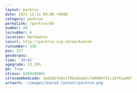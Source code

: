 ```yaml
---
layout: parkrun
date: 2021-12-11 09:00 +0000
category: parkrun
permalink: /parkrun/89
number: 89
locnumber: 6
location: Markeaton
locurl: http://parkrun.org.uk/markeaton
runnumber: 336
pos: 257
genderpos: 
time: '39:02'
agegrade: 33.39%
pb: True
strava: 6369188861
stravaembedcode: 3e026b7e9a7f9badaa62c7e0909fd1c19f41a06f
artwork: '/images/Shared Content/parkrun.png'
---
```

